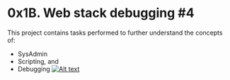 # 0x1B. Web stack debugging #4
This project contains tasks performed to further understand the concepts of:
- SysAdmin
- Scripting, and 
- Debugging
[![Alt text](https://s3.amazonaws.com/intranet-projects-files/holbertonschool-sysadmin_devops/313/frdkCrb.jpg)](https://s3.amazonaws.com/intranet-projects-files/holbertonschool-sysadmin_devops/313/frdkCrb.jpg)
